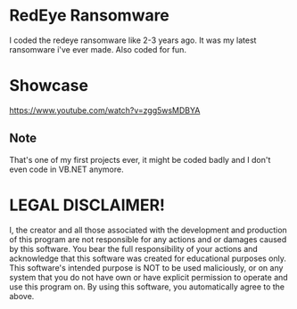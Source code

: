 # RedEye Ransomware

I coded the redeye ransomware like 2-3 years ago. It was my latest ransomware i've ever made. Also coded for fun.

# Showcase
https://www.youtube.com/watch?v=zgg5wsMDBYA

## Note
That's one of my first projects ever, it might be coded badly and I don't even code in VB.NET anymore.

# LEGAL DISCLAIMER!
I, the creator and all those associated with the development and production of this program are not responsible for any actions and or damages caused by this software. You bear the full responsibility of your actions and acknowledge that this software was created for educational purposes only. This software's intended purpose is NOT to be used maliciously, or on any system that you do not have own or have explicit permission to operate and use this program on. By using this software, you automatically agree to the above.
